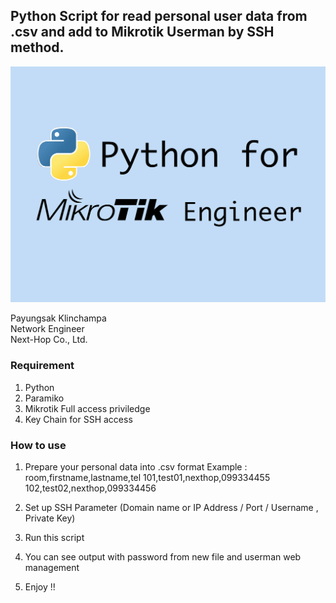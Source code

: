 ## Python Script for read personal user data from .csv and add to Mikrotik Userman by SSH method.

![Alt text](Python-for-Mikrotik-Engineer-2.png?raw=true "Title")

Payungsak Klinchampa<br/>
Network Engineer<br/>
Next-Hop Co., Ltd.<br/>

### Requirement
1. Python
2. Paramiko
3. Mikrotik Full access priviledge
4. Key Chain for SSH access

### How to use ###
1. Prepare your personal data into .csv format 
Example : 
room,firstname,lastname,tel
101,test01,nexthop,099334455
102,test02,nexthop,099334456

2. Set up SSH Parameter (Domain name or IP Address / Port / Username , Private Key)

3. Run this script

4. You can see output with password from new file and userman web management

4. Enjoy !!

